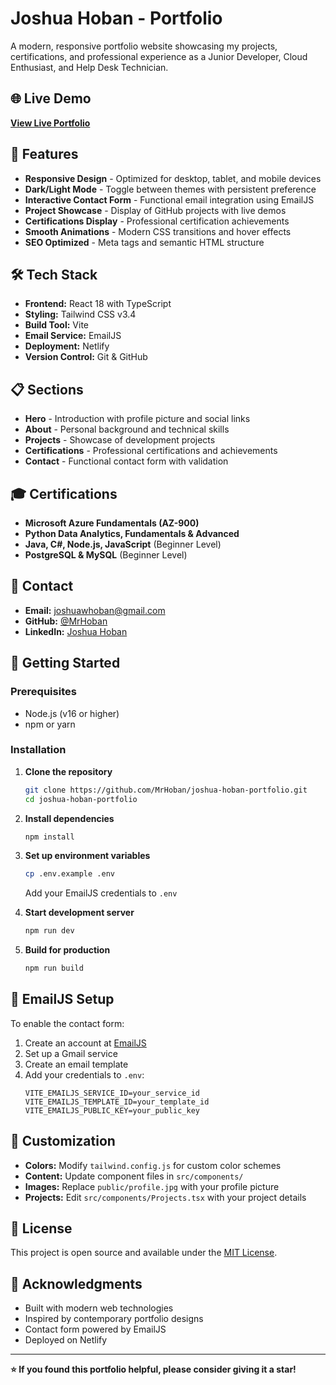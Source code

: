 # Joshua Hoban - Portfolio

A modern, responsive portfolio website showcasing my projects, certifications, and professional experience as a Junior Developer, Cloud Enthusiast, and Help Desk Technician.

## 🌐 Live Demo

**[View Live Portfolio](https://joshua-hoban-portfolio.netlify.app)**

## 🚀 Features

- **Responsive Design** - Optimized for desktop, tablet, and mobile devices
- **Dark/Light Mode** - Toggle between themes with persistent preference
- **Interactive Contact Form** - Functional email integration using EmailJS
- **Project Showcase** - Display of GitHub projects with live demos
- **Certifications Display** - Professional certification achievements
- **Smooth Animations** - Modern CSS transitions and hover effects
- **SEO Optimized** - Meta tags and semantic HTML structure

## 🛠️ Tech Stack

- **Frontend:** React 18 with TypeScript
- **Styling:** Tailwind CSS v3.4
- **Build Tool:** Vite
- **Email Service:** EmailJS
- **Deployment:** Netlify
- **Version Control:** Git & GitHub

## 📋 Sections

- **Hero** - Introduction with profile picture and social links
- **About** - Personal background and technical skills
- **Projects** - Showcase of development projects
- **Certifications** - Professional certifications and achievements
- **Contact** - Functional contact form with validation

## 🎓 Certifications

- **Microsoft Azure Fundamentals (AZ-900)**
- **Python Data Analytics, Fundamentals & Advanced**
- **Java, C#, Node.js, JavaScript** (Beginner Level)
- **PostgreSQL & MySQL** (Beginner Level)

## 📱 Contact

- **Email:** joshuawhoban@gmail.com
- **GitHub:** [@MrHoban](https://github.com/MrHoban)
- **LinkedIn:** [Joshua Hoban](https://www.linkedin.com/in/joshua-hoban-258641276/)

## 🚀 Getting Started

### Prerequisites
- Node.js (v16 or higher)
- npm or yarn

### Installation

1. **Clone the repository**
   ```bash
   git clone https://github.com/MrHoban/joshua-hoban-portfolio.git
   cd joshua-hoban-portfolio
   ```

2. **Install dependencies**
   ```bash
   npm install
   ```

3. **Set up environment variables**
   ```bash
   cp .env.example .env
   ```
   Add your EmailJS credentials to `.env`

4. **Start development server**
   ```bash
   npm run dev
   ```

5. **Build for production**
   ```bash
   npm run build
   ```

## 📧 EmailJS Setup

To enable the contact form:

1. Create an account at [EmailJS](https://www.emailjs.com/)
2. Set up a Gmail service
3. Create an email template
4. Add your credentials to `.env`:
   ```
   VITE_EMAILJS_SERVICE_ID=your_service_id
   VITE_EMAILJS_TEMPLATE_ID=your_template_id
   VITE_EMAILJS_PUBLIC_KEY=your_public_key
   ```

## 🎨 Customization

- **Colors:** Modify `tailwind.config.js` for custom color schemes
- **Content:** Update component files in `src/components/`
- **Images:** Replace `public/profile.jpg` with your profile picture
- **Projects:** Edit `src/components/Projects.tsx` with your project details

## 📄 License

This project is open source and available under the [MIT License](LICENSE).

## 🙏 Acknowledgments

- Built with modern web technologies
- Inspired by contemporary portfolio designs
- Contact form powered by EmailJS
- Deployed on Netlify

---

**⭐ If you found this portfolio helpful, please consider giving it a star!**
